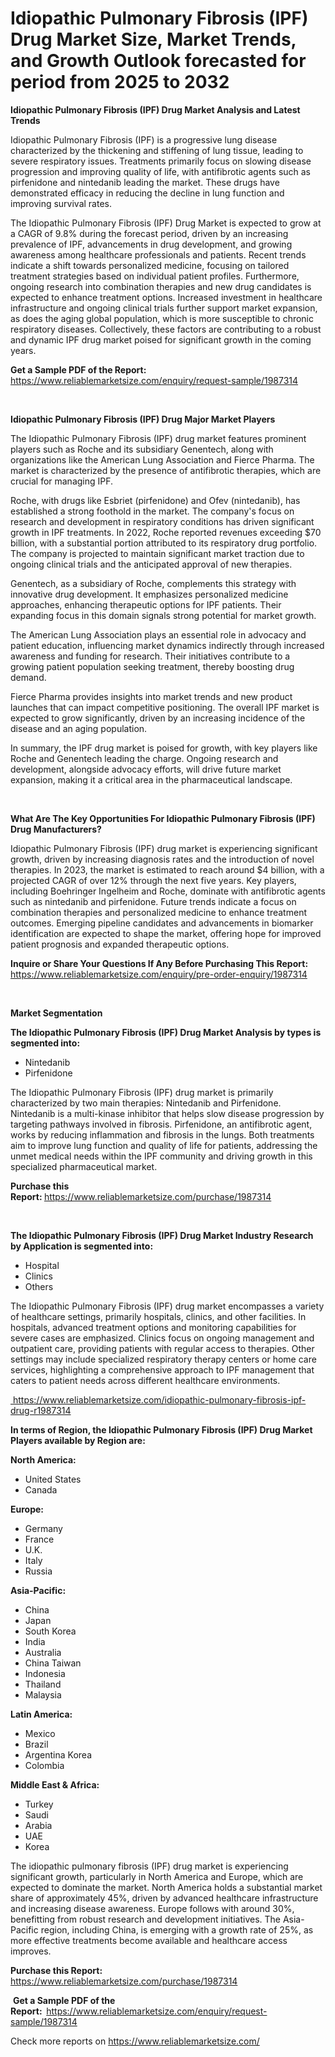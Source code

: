 <p><h1>Idiopathic Pulmonary Fibrosis (IPF) Drug Market Size, Market Trends, and Growth Outlook forecasted for period from 2025 to 2032</h1></p><p><strong>Idiopathic Pulmonary Fibrosis (IPF) Drug Market Analysis and Latest Trends</strong></p>
<p><p>Idiopathic Pulmonary Fibrosis (IPF) is a progressive lung disease characterized by the thickening and stiffening of lung tissue, leading to severe respiratory issues. Treatments primarily focus on slowing disease progression and improving quality of life, with antifibrotic agents such as pirfenidone and nintedanib leading the market. These drugs have demonstrated efficacy in reducing the decline in lung function and improving survival rates.</p><p>The Idiopathic Pulmonary Fibrosis (IPF) Drug Market is expected to grow at a CAGR of 9.8% during the forecast period, driven by an increasing prevalence of IPF, advancements in drug development, and growing awareness among healthcare professionals and patients. Recent trends indicate a shift towards personalized medicine, focusing on tailored treatment strategies based on individual patient profiles. Furthermore, ongoing research into combination therapies and new drug candidates is expected to enhance treatment options. Increased investment in healthcare infrastructure and ongoing clinical trials further support market expansion, as does the aging global population, which is more susceptible to chronic respiratory diseases. Collectively, these factors are contributing to a robust and dynamic IPF drug market poised for significant growth in the coming years.</p></p>
<p><strong>Get a Sample PDF of the Report:&nbsp;</strong> <a href="https://www.reliablemarketsize.com/enquiry/request-sample/1987314?utm_campaign=2334&utm_medium=2&utm_source=Github&utm_content=ia&utm_term=09032025&utm_id=idiopathic-pulmonary-fibrosis-ipf-drug">https://www.reliablemarketsize.com/enquiry/request-sample/1987314</a></p>
<p>&nbsp;</p>
<p><strong>Idiopathic Pulmonary Fibrosis (IPF) Drug Major Market Players</strong></p>
<p><p>The Idiopathic Pulmonary Fibrosis (IPF) drug market features prominent players such as Roche and its subsidiary Genentech, along with organizations like the American Lung Association and Fierce Pharma. The market is characterized by the presence of antifibrotic therapies, which are crucial for managing IPF.</p><p>Roche, with drugs like Esbriet (pirfenidone) and Ofev (nintedanib), has established a strong foothold in the market. The company's focus on research and development in respiratory conditions has driven significant growth in IPF treatments. In 2022, Roche reported revenues exceeding $70 billion, with a substantial portion attributed to its respiratory drug portfolio. The company is projected to maintain significant market traction due to ongoing clinical trials and the anticipated approval of new therapies.</p><p>Genentech, as a subsidiary of Roche, complements this strategy with innovative drug development. It emphasizes personalized medicine approaches, enhancing therapeutic options for IPF patients. Their expanding focus in this domain signals strong potential for market growth.</p><p>The American Lung Association plays an essential role in advocacy and patient education, influencing market dynamics indirectly through increased awareness and funding for research. Their initiatives contribute to a growing patient population seeking treatment, thereby boosting drug demand.</p><p>Fierce Pharma provides insights into market trends and new product launches that can impact competitive positioning. The overall IPF market is expected to grow significantly, driven by an increasing incidence of the disease and an aging population.</p><p>In summary, the IPF drug market is poised for growth, with key players like Roche and Genentech leading the charge. Ongoing research and development, alongside advocacy efforts, will drive future market expansion, making it a critical area in the pharmaceutical landscape.</p></p>
<p>&nbsp;</p>
<p><strong>What Are The Key Opportunities For Idiopathic Pulmonary Fibrosis (IPF) Drug Manufacturers?</strong></p>
<p><p>Idiopathic Pulmonary Fibrosis (IPF) drug market is experiencing significant growth, driven by increasing diagnosis rates and the introduction of novel therapies. In 2023, the market is estimated to reach around $4 billion, with a projected CAGR of over 12% through the next five years. Key players, including Boehringer Ingelheim and Roche, dominate with antifibrotic agents such as nintedanib and pirfenidone. Future trends indicate a focus on combination therapies and personalized medicine to enhance treatment outcomes. Emerging pipeline candidates and advancements in biomarker identification are expected to shape the market, offering hope for improved patient prognosis and expanded therapeutic options.</p></p>
<p><strong>Inquire or Share Your Questions If Any Before Purchasing This Report:</strong> <a href="https://www.reliablemarketsize.com/enquiry/pre-order-enquiry/1987314?utm_campaign=2334&utm_medium=2&utm_source=Github&utm_content=ia&utm_term=09032025&utm_id=idiopathic-pulmonary-fibrosis-ipf-drug">https://www.reliablemarketsize.com/enquiry/pre-order-enquiry/1987314</a></p>
<p>&nbsp;</p>
<p><strong>Market Segmentation</strong></p>
<p><strong>The Idiopathic Pulmonary Fibrosis (IPF) Drug Market Analysis by types is segmented into:</strong></p>
<p><ul><li>Nintedanib</li><li>Pirfenidone</li></ul></p>
<p><p>The Idiopathic Pulmonary Fibrosis (IPF) drug market is primarily characterized by two main therapies: Nintedanib and Pirfenidone. Nintedanib is a multi-kinase inhibitor that helps slow disease progression by targeting pathways involved in fibrosis. Pirfenidone, an antifibrotic agent, works by reducing inflammation and fibrosis in the lungs. Both treatments aim to improve lung function and quality of life for patients, addressing the unmet medical needs within the IPF community and driving growth in this specialized pharmaceutical market.</p></p>
<p><strong>Purchase this Report:&nbsp;</strong><a href="https://www.reliablemarketsize.com/purchase/1987314?utm_campaign=2334&utm_medium=2&utm_source=Github&utm_content=ia&utm_term=09032025&utm_id=idiopathic-pulmonary-fibrosis-ipf-drug">https://www.reliablemarketsize.com/purchase/1987314</a></p>
<p>&nbsp;</p>
<p><strong>The Idiopathic Pulmonary Fibrosis (IPF) Drug Market Industry Research by Application is segmented into:</strong></p>
<p><ul><li>Hospital</li><li>Clinics</li><li>Others</li></ul></p>
<p><p>The Idiopathic Pulmonary Fibrosis (IPF) drug market encompasses a variety of healthcare settings, primarily hospitals, clinics, and other facilities. In hospitals, advanced treatment options and monitoring capabilities for severe cases are emphasized. Clinics focus on ongoing management and outpatient care, providing patients with regular access to therapies. Other settings may include specialized respiratory therapy centers or home care services, highlighting a comprehensive approach to IPF management that caters to patient needs across different healthcare environments.</p></p>
<p><a href="https://www.reliablemarketsize.com/idiopathic-pulmonary-fibrosis-ipf-drug-r1987314?utm_campaign=2334&utm_medium=2&utm_source=Github&utm_content=ia&utm_term=09032025&utm_id=idiopathic-pulmonary-fibrosis-ipf-drug">&nbsp;https://www.reliablemarketsize.com/idiopathic-pulmonary-fibrosis-ipf-drug-r1987314</a></p>
<p><strong>In terms of Region, the Idiopathic Pulmonary Fibrosis (IPF) Drug Market Players available by Region are:</strong></p>
<p>
    <p> <strong> North America: </strong>
        <ul>
            <li>United States</li>
            <li>Canada</li>
        </ul>
        </p> 
    <p> <strong> Europe: </strong>
        <ul>
            <li>Germany</li>
            <li>France</li>
            <li>U.K.</li>
            <li>Italy</li>
            <li>Russia</li>
        </ul>
        </p> 
    <p> <strong> Asia-Pacific: </strong>
        <ul>
            <li>China</li>
            <li>Japan</li>
            <li>South Korea</li>
            <li>India</li>
            <li>Australia</li>
            <li>China Taiwan</li>
            <li>Indonesia</li>
            <li>Thailand</li>
            <li>Malaysia</li>
        </ul>
        </p> 
    <p> <strong> Latin America: </strong>
        <ul>
            <li>Mexico</li>
            <li>Brazil</li>
            <li>Argentina Korea</li>
            <li>Colombia</li>
        </ul>
        </p> 
    <p> <strong> Middle East & Africa: </strong>
        <ul>
            <li>Turkey</li>
            <li>Saudi</li>
            <li>Arabia</li>
            <li>UAE</li>
            <li>Korea</li>
        </ul>
    </p>
    </p>
<p><p>The idiopathic pulmonary fibrosis (IPF) drug market is experiencing significant growth, particularly in North America and Europe, which are expected to dominate the market. North America holds a substantial market share of approximately 45%, driven by advanced healthcare infrastructure and increasing disease awareness. Europe follows with around 30%, benefitting from robust research and development initiatives. The Asia-Pacific region, including China, is emerging with a growth rate of 25%, as more effective treatments become available and healthcare access improves.</p></p>
<p><strong>Purchase this Report: </strong><a href="https://www.reliablemarketsize.com/purchase/1987314?utm_campaign=2334&utm_medium=2&utm_source=Github&utm_content=ia&utm_term=09032025&utm_id=idiopathic-pulmonary-fibrosis-ipf-drug">https://www.reliablemarketsize.com/purchase/1987314</a></p>
<p>&nbsp;<strong>Get a Sample PDF of the Report:&nbsp;&nbsp;</strong><a href="https://www.reliablemarketsize.com/enquiry/request-sample/1987314?utm_campaign=2334&utm_medium=2&utm_source=Github&utm_content=ia&utm_term=09032025&utm_id=idiopathic-pulmonary-fibrosis-ipf-drug">https://www.reliablemarketsize.com/enquiry/request-sample/1987314</a></p>
<p><strong></strong></p>
<p>Check more reports on <a href="https://www.reliablemarketsize.com/?utm_campaign=2334&utm_medium=2&utm_source=Github&utm_content=ia&utm_term=09032025&utm_id=idiopathic-pulmonary-fibrosis-ipf-drug">https://www.reliablemarketsize.com/</a></p>